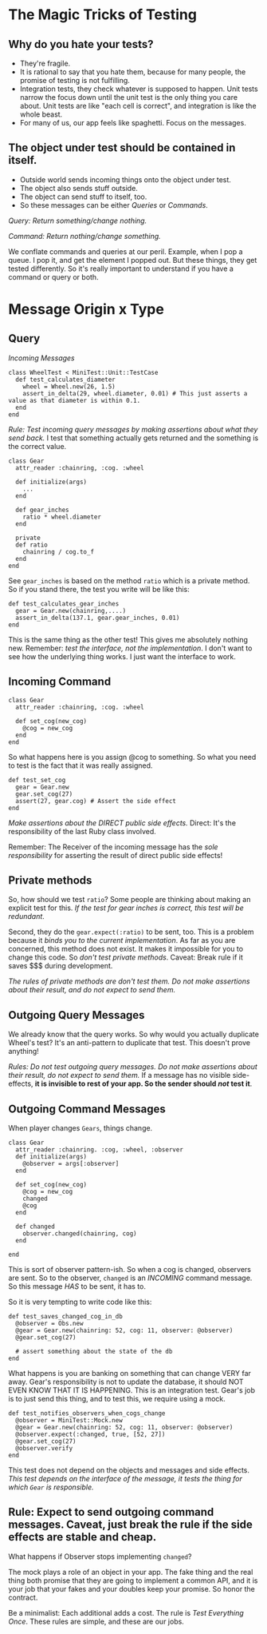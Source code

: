 # The Magic Tricks of Testing

## Why do you hate your tests?
- They're fragile.
- It is rational to say that you hate them, because for many people, the promise of testing is not fulfilling.
- Integration tests, they check whatever is supposed to happen. Unit tests narrow the focus down until the unit test is the only thing you care about. Unit tests are like "each cell is correct", and integration is like the whole beast.
- For many of us, our app feels like spaghetti. Focus on the messages.

## The object under test should be contained in itself.
- Outside world sends incoming things onto the object under test.
- The object also sends stuff outside.
- The object can send stuff to itself, too.
- So these messages can be either *Queries* or *Commands*.

*Query: Return something/change nothing.*

*Command: Return nothing/change something.*

We conflate commands and queries at our peril. Example, when I pop a queue. I pop it, and get the element I popped out. But these things, they get tested differently. So it's really important to understand if you have a command or query or both.

# Message Origin x Type

## Query

*Incoming Messages*

    class WheelTest < MiniTest::Unit::TestCase
      def test_calculates_diameter
        wheel = Wheel.new(26, 1.5)
        assert_in_delta(29, wheel.diameter, 0.01) # This just asserts a value as that diameter is within 0.1.
      end
    end

*Rule: Test incoming query messages by making assertions about what they send back.* I test that something actually gets returned and the something is the correct value.

    class Gear
      attr_reader :chainring, :cog. :wheel

      def initialize(args)
        ...
      end

      def gear_inches
        ratio * wheel.diameter
      end

      private
      def ratio
        chainring / cog.to_f
      end
    end

See `gear_inches` is based on the method `ratio` which is a private method. So if you stand there, the test you write will be like this:

    def test_calculates_gear_inches
      gear = Gear.new(chainring,....)
      assert_in_delta(137.1, gear.gear_inches, 0.01)
    end

This is the same thing as the other test! This gives me absolutely nothing new. Remember: *test the interface, not the implementation*. I don't want to see how the underlying thing works. I just want the interface to work.

## Incoming Command

    class Gear
      attr_reader :chainring, :cog. :wheel

      def set_cog(new_cog)
        @cog = new_cog
      end
    end

So what happens here is you assign @cog to something. So what you need to test is the fact that it was really assigned.

    def test_set_cog
      gear = Gear.new
      gear.set_cog(27)
      assert(27, gear.cog) # Assert the side effect
    end

*Make assertions about the DIRECT public side effects.* Direct: It's the responsibility of the last Ruby class involved.

Remember: The Receiver of the incoming message has the *sole responsibility* for asserting the result of direct public side effects!

## Private methods

So, how should we test `ratio`? Some people are thinking about making an explicit test for this.  *If the test for gear inches is correct, this test will be redundant*.

Second, they do the `gear.expect(:ratio)` to be sent, too. This is a problem because it *binds you to the current implementation*. As far as you are concerned, this method does not exist. It makes it impossible for you to change this code. So *don't test private methods*. Caveat: Break rule if it saves $$$ during development.

*The rules of private methods are don't test them. Do not make assertions about their result, and do not expect to send them.*

## Outgoing Query Messages

We already know that the query works. So why would you actually duplicate Wheel's test? It's an anti-pattern to duplicate that test. This doesn't prove anything!

*Rules: Do not test outgoing query messages. Do not make assertions about their result, do not expect to send them.*  If a message has no visible side-effects, **it is invisible to rest of your app. So the sender should *not* test it**.

## Outgoing Command Messages

When player changes `Gears`, things change.

    class Gear
      attr_reader :chainring. :cog, :wheel, :observer
      def initialize(args)
        @observer = args[:observer]
      end

      def set_cog(new_cog)
        @cog = new_cog
        changed
        @cog
      end

      def changed
        observer.changed(chainring, cog)
      end

    end

This is sort of observer pattern-ish. So when a cog is changed, observers are sent. So to the observer, `changed` is an *INCOMING* command message. So this message *HAS* to be sent, it has to.

So it is very tempting to write code like this:

    def test_saves_changed_cog_in_db
      @observer = Obs.new
      @gear = Gear.new(chainring: 52, cog: 11, observer: @observer)
      @gear.set_cog(27)

      # assert something about the state of the db
    end

What happens is you are banking on something that can change VERY far away. Gear's responsibility is not to update the database, it should NOT EVEN KNOW THAT IT IS HAPPENING. This is an integration test. Gear's job is to just send this thing, and to test this, we require using a mock.

    def test_notifies_observers_when_cogs_change
      @observer = MiniTest::Mock.new
      @gear = Gear.new(chainring: 52, cog: 11, observer: @observer)
      @observer.expect(:changed, true, [52, 27])
      @gear.set_cog(27)
      @observer.verify
    end

This test does not depend on the objects and messages and side effects. *This test depends on the interface of the message, it tests the thing for which `Gear` is responsible.*

## Rule: Expect to send outgoing command messages. Caveat, just break the rule if the side effects are stable and cheap.

What happens if Observer stops implementing `changed`?

The mock plays a role of an object in your app. The fake thing and the real thing both promise that they are going to implement a common API, and it is your job that your fakes and your doubles keep your promise. So honor the contract.

Be a minimalist: Each additional adds a cost. The rule is *Test Everything Once*. These rules are simple, and these are our jobs.

